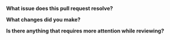 
**What issue does this pull request resolve?**

**What changes did you make?**

**Is there anything that requires more attention while reviewing?**